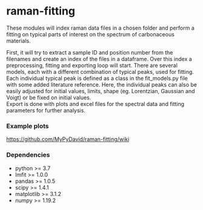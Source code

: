 # raman-fitting
These modules will index raman data files in a chosen folder and perform a fitting on typical parts of interest on the spectrum of carbonaceous materials. 

First, it will try to extract a sample ID and position number from the filenames and create an index of the files in a dataframe. Over this index a preprocessing, fitting and exporting loop will start.
There are several models, each with a different combination of typical peaks, used for fitting. Each individual typical peak is defined as a class in the fit_models.py file with some added literature reference. Here, the individual peaks can also be easily adjusted for initial values, limits, shape (eg. Lorentzian, Gaussian and Voigt) or be fixed on initial values.   
Export is done with plots and excel files for the spectral data and fitting parameters for further analysis.


### Example plots

https://github.com/MyPyDavid/raman-fitting/wiki


### Dependencies

- python >= 3.7 
- lmfit >= 1.0.0 
- pandas >= 1.0.5 
- scipy >= 1.4.1 
- matplotlib >= 3.1.2 
- numpy >= 1.19.2
